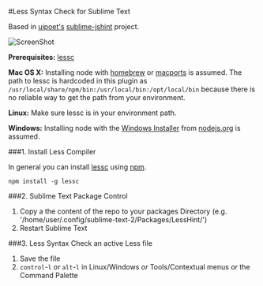 #Less Syntax Check for Sublime Text

Based in [uipoet's](https://github.com/uipoet/) [sublime-jshint](https://github.com/uipoet/sublime-jshint) project.

![ScreenShot](https://raw.github.com/uipoet/sublime-jshint/preview/jshint.png)

**Prerequisites:** [lessc](http://lesscss.org/#using-less-installation)

**Mac OS X:** Installing node with [homebrew](http://brew.sh/) or [macports](http://www.macports.org/) is assumed. The path to lessc is hardcoded in this plugin as `/usr/local/share/npm/bin:/usr/local/bin:/opt/local/bin` because there is no reliable way to get the path from your environment.

**Linux:** Make sure lessc is in your environment path.

**Windows:** Installing node with the [Windows Installer](http://nodejs.org/download/) from [nodejs.org](http://nodejs.org/) is assumed.

###1. Install Less Compiler

In general you can install [lessc](http://lesscss.org/#using-less-installation) using [npm](https://www.npmjs.org/).

    npm install -g lessc
    
###2. Sublime Text Package Control

1. Copy a the content of the repo to your packages Directory (e.g. '/home/user/.config/sublime-text-2/Packages/LessHint/')
2. Restart Sublime Text

###3. Less Syntax Check an active Less file

1. Save the file 
2. `control`-`l` *or* `alt`-`l` in Linux/Windows *or* Tools/Contextual menus *or* the Command Palette


